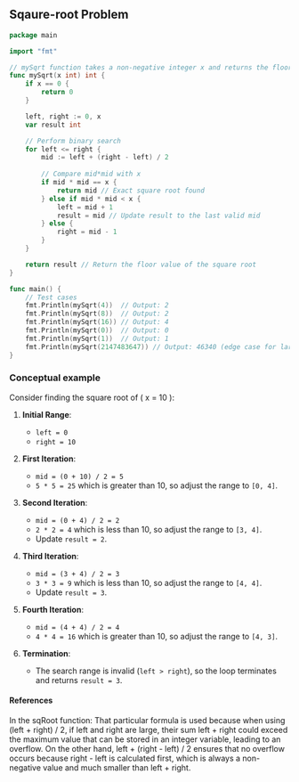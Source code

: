 ## Sqaure-root Problem

```go
package main

import "fmt"

// mySqrt function takes a non-negative integer x and returns the floor value of its square root.
func mySqrt(x int) int {
    if x == 0 {
        return 0
    }

    left, right := 0, x
    var result int

    // Perform binary search
    for left <= right {
        mid := left + (right - left) / 2
        
        // Compare mid*mid with x
        if mid * mid == x {
            return mid // Exact square root found
        } else if mid * mid < x {
            left = mid + 1
            result = mid // Update result to the last valid mid
        } else {
            right = mid - 1
        }
    }

    return result // Return the floor value of the square root
}

func main() {
    // Test cases
    fmt.Println(mySqrt(4))  // Output: 2
    fmt.Println(mySqrt(8))  // Output: 2
    fmt.Println(mySqrt(16)) // Output: 4
    fmt.Println(mySqrt(0))  // Output: 0
    fmt.Println(mySqrt(1))  // Output: 1
    fmt.Println(mySqrt(2147483647)) // Output: 46340 (edge case for large number)
}
```

### Conceptual example

Consider finding the square root of \( x = 10 \):

1. **Initial Range**:
   - `left = 0`
   - `right = 10`

2. **First Iteration**:
   - `mid = (0 + 10) / 2 = 5`
   - `5 * 5 = 25` which is greater than 10, so adjust the range to `[0, 4]`.

3. **Second Iteration**:
   - `mid = (0 + 4) / 2 = 2`
   - `2 * 2 = 4` which is less than 10, so adjust the range to `[3, 4]`.
   - Update `result = 2`.

4. **Third Iteration**:
   - `mid = (3 + 4) / 2 = 3`
   - `3 * 3 = 9` which is less than 10, so adjust the range to `[4, 4]`.
   - Update `result = 3`.

5. **Fourth Iteration**:
   - `mid = (4 + 4) / 2 = 4`
   - `4 * 4 = 16` which is greater than 10, so adjust the range to `[4, 3]`.

6. **Termination**:
   - The search range is invalid (`left > right`), so the loop terminates and returns `result = 3`.


#### References

In the sqRoot function: That particular formula is used because when using (left + right) / 2, if left and right are large, their sum left + right could exceed the maximum value that can be stored in an integer variable, leading to an overflow. On the other hand, left + (right - left) / 2 ensures that no overflow occurs because right - left is calculated first, which is always a non-negative value and much smaller than left + right.